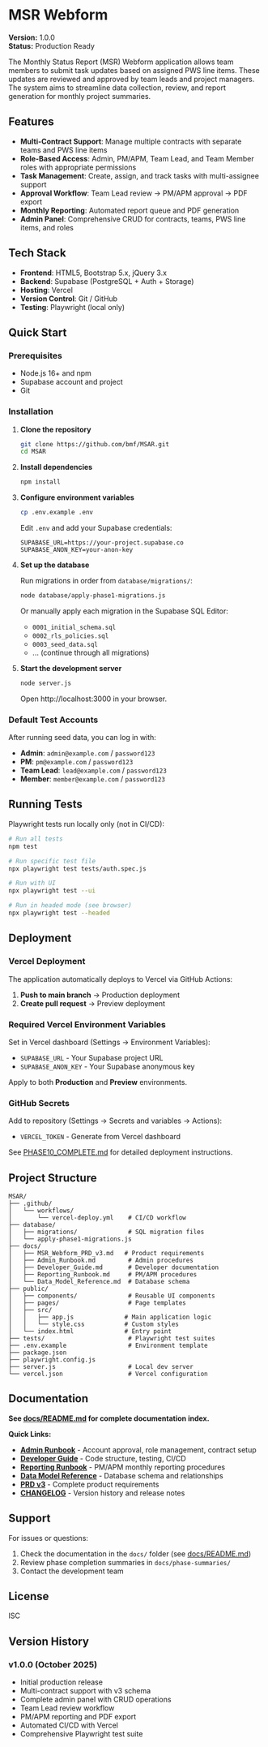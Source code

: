 # MSR Webform

**Version:** 1.0.0  
**Status:** Production Ready

The Monthly Status Report (MSR) Webform application allows team members to submit task updates based on assigned PWS line items. These updates are reviewed and approved by team leads and project managers. The system aims to streamline data collection, review, and report generation for monthly project summaries.

## Features

- **Multi-Contract Support**: Manage multiple contracts with separate teams and PWS line items
- **Role-Based Access**: Admin, PM/APM, Team Lead, and Team Member roles with appropriate permissions
- **Task Management**: Create, assign, and track tasks with multi-assignee support
- **Approval Workflow**: Team Lead review → PM/APM approval → PDF export
- **Monthly Reporting**: Automated report queue and PDF generation
- **Admin Panel**: Comprehensive CRUD for contracts, teams, PWS line items, and roles

## Tech Stack

- **Frontend**: HTML5, Bootstrap 5.x, jQuery 3.x
- **Backend**: Supabase (PostgreSQL + Auth + Storage)
- **Hosting**: Vercel
- **Version Control**: Git / GitHub
- **Testing**: Playwright (local only)

## Quick Start

### Prerequisites

- Node.js 16+ and npm
- Supabase account and project
- Git

### Installation

1. **Clone the repository**
   ```bash
   git clone https://github.com/bmf/MSAR.git
   cd MSAR
   ```

2. **Install dependencies**
   ```bash
   npm install
   ```

3. **Configure environment variables**
   ```bash
   cp .env.example .env
   ```
   
   Edit `.env` and add your Supabase credentials:
   ```
   SUPABASE_URL=https://your-project.supabase.co
   SUPABASE_ANON_KEY=your-anon-key
   ```

4. **Set up the database**
   
   Run migrations in order from `database/migrations/`:
   ```bash
   node database/apply-phase1-migrations.js
   ```
   
   Or manually apply each migration in the Supabase SQL Editor:
   - `0001_initial_schema.sql`
   - `0002_rls_policies.sql`
   - `0003_seed_data.sql`
   - ... (continue through all migrations)

5. **Start the development server**
   ```bash
   node server.js
   ```
   
   Open http://localhost:3000 in your browser.

### Default Test Accounts

After running seed data, you can log in with:

- **Admin**: `admin@example.com` / `password123`
- **PM**: `pm@example.com` / `password123`
- **Team Lead**: `lead@example.com` / `password123`
- **Member**: `member@example.com` / `password123`

## Running Tests

Playwright tests run locally only (not in CI/CD):

```bash
# Run all tests
npm test

# Run specific test file
npx playwright test tests/auth.spec.js

# Run with UI
npx playwright test --ui

# Run in headed mode (see browser)
npx playwright test --headed
```

## Deployment

### Vercel Deployment

The application automatically deploys to Vercel via GitHub Actions:

1. **Push to main branch** → Production deployment
2. **Create pull request** → Preview deployment

### Required Vercel Environment Variables

Set in Vercel dashboard (Settings → Environment Variables):

- `SUPABASE_URL` - Your Supabase project URL
- `SUPABASE_ANON_KEY` - Your Supabase anonymous key

Apply to both **Production** and **Preview** environments.

### GitHub Secrets

Add to repository (Settings → Secrets and variables → Actions):

- `VERCEL_TOKEN` - Generate from Vercel dashboard

See [PHASE10_COMPLETE.md](PHASE10_COMPLETE.md) for detailed deployment instructions.

## Project Structure

```
MSAR/
├── .github/
│   └── workflows/
│       └── vercel-deploy.yml    # CI/CD workflow
├── database/
│   ├── migrations/              # SQL migration files
│   └── apply-phase1-migrations.js
├── docs/
│   ├── MSR_Webform_PRD_v3.md   # Product requirements
│   ├── Admin_Runbook.md         # Admin procedures
│   ├── Developer_Guide.md       # Developer documentation
│   ├── Reporting_Runbook.md     # PM/APM procedures
│   └── Data_Model_Reference.md  # Database schema
├── public/
│   ├── components/              # Reusable UI components
│   ├── pages/                   # Page templates
│   ├── src/
│   │   ├── app.js              # Main application logic
│   │   └── style.css           # Custom styles
│   └── index.html              # Entry point
├── tests/                       # Playwright test suites
├── .env.example                 # Environment template
├── package.json
├── playwright.config.js
├── server.js                    # Local dev server
└── vercel.json                  # Vercel configuration
```

## Documentation

**See [docs/README.md](docs/README.md) for complete documentation index.**

**Quick Links:**
- **[Admin Runbook](docs/runbooks/Admin_Runbook.md)** - Account approval, role management, contract setup
- **[Developer Guide](docs/reference/Developer_Guide.md)** - Code structure, testing, CI/CD
- **[Reporting Runbook](docs/runbooks/Reporting_Runbook.md)** - PM/APM monthly reporting procedures
- **[Data Model Reference](docs/reference/Data_Model_Reference.md)** - Database schema and relationships
- **[PRD v3](docs/development/MSR_Webform_PRD_v3.md)** - Complete product requirements
- **[CHANGELOG](docs/CHANGELOG.md)** - Version history and release notes

## Support

For issues or questions:
1. Check the documentation in the `docs/` folder (see [docs/README.md](docs/README.md))
2. Review phase completion summaries in `docs/phase-summaries/`
3. Contact the development team

## License

ISC

## Version History

### v1.0.0 (October 2025)
- Initial production release
- Multi-contract support with v3 schema
- Complete admin panel with CRUD operations
- Team Lead review workflow
- PM/APM reporting and PDF export
- Automated CI/CD with Vercel
- Comprehensive Playwright test suite
